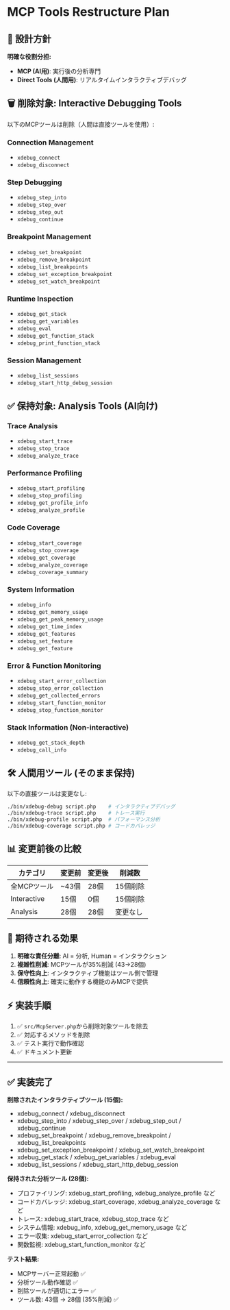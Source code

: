 # MCP Tools Restructure Plan

## 🎯 **設計方針**

**明確な役割分担:**
- **MCP (AI用)**: 実行後の分析専門
- **Direct Tools (人間用)**: リアルタイムインタラクティブデバッグ

## 🗑️ **削除対象: Interactive Debugging Tools**

以下のMCPツールは削除（人間は直接ツールを使用）:

### Connection Management
- `xdebug_connect`
- `xdebug_disconnect`

### Step Debugging
- `xdebug_step_into`
- `xdebug_step_over` 
- `xdebug_step_out`
- `xdebug_continue`

### Breakpoint Management
- `xdebug_set_breakpoint`
- `xdebug_remove_breakpoint`
- `xdebug_list_breakpoints`
- `xdebug_set_exception_breakpoint`
- `xdebug_set_watch_breakpoint`

### Runtime Inspection
- `xdebug_get_stack`
- `xdebug_get_variables`
- `xdebug_eval`
- `xdebug_get_function_stack`
- `xdebug_print_function_stack`

### Session Management
- `xdebug_list_sessions`
- `xdebug_start_http_debug_session`

## ✅ **保持対象: Analysis Tools (AI向け)**

### Trace Analysis
- `xdebug_start_trace`
- `xdebug_stop_trace`
- `xdebug_analyze_trace`

### Performance Profiling  
- `xdebug_start_profiling`
- `xdebug_stop_profiling`
- `xdebug_get_profile_info`
- `xdebug_analyze_profile`

### Code Coverage
- `xdebug_start_coverage`
- `xdebug_stop_coverage`
- `xdebug_get_coverage`
- `xdebug_analyze_coverage`
- `xdebug_coverage_summary`

### System Information
- `xdebug_info`
- `xdebug_get_memory_usage`
- `xdebug_get_peak_memory_usage`
- `xdebug_get_time_index`
- `xdebug_get_features`
- `xdebug_set_feature`
- `xdebug_get_feature`

### Error & Function Monitoring
- `xdebug_start_error_collection`
- `xdebug_stop_error_collection`
- `xdebug_get_collected_errors`
- `xdebug_start_function_monitor`
- `xdebug_stop_function_monitor`

### Stack Information (Non-interactive)
- `xdebug_get_stack_depth`
- `xdebug_call_info`

## 🛠️ **人間用ツール (そのまま保持)**

以下の直接ツールは変更なし:

```bash
./bin/xdebug-debug script.php    # インタラクティブデバッグ
./bin/xdebug-trace script.php    # トレース実行
./bin/xdebug-profile script.php  # パフォーマンス分析
./bin/xdebug-coverage script.php # コードカバレッジ
```

## 📊 **変更前後の比較**

| カテゴリ | 変更前 | 変更後 | 削減数 |
|----------|--------|--------|--------|
| 全MCPツール | ~43個 | 28個 | 15個削除 |
| Interactive | 15個 | 0個 | 15個削除 |
| Analysis | 28個 | 28個 | 変更なし |

## 🚀 **期待される効果**

1. **明確な責任分離**: AI = 分析, Human = インタラクション
2. **複雑性削減**: MCPツールが35%削減 (43→28個)
3. **保守性向上**: インタラクティブ機能はツール側で管理
4. **信頼性向上**: 確実に動作する機能のみMCPで提供

## ⚡ **実装手順**

1. ✅ `src/McpServer.php`から削除対象ツールを除去
2. ✅ 対応するメソッドを削除  
3. ✅ テスト実行で動作確認
4. ✅ ドキュメント更新

---

## ✅ **実装完了**

**削除されたインタラクティブツール (15個):**
- xdebug_connect / xdebug_disconnect
- xdebug_step_into / xdebug_step_over / xdebug_step_out / xdebug_continue
- xdebug_set_breakpoint / xdebug_remove_breakpoint / xdebug_list_breakpoints
- xdebug_set_exception_breakpoint / xdebug_set_watch_breakpoint
- xdebug_get_stack / xdebug_get_variables / xdebug_eval
- xdebug_list_sessions / xdebug_start_http_debug_session

**保持された分析ツール (28個):**
- プロファイリング: xdebug_start_profiling, xdebug_analyze_profile など
- コードカバレッジ: xdebug_start_coverage, xdebug_analyze_coverage など  
- トレース: xdebug_start_trace, xdebug_stop_trace など
- システム情報: xdebug_info, xdebug_get_memory_usage など
- エラー収集: xdebug_start_error_collection など
- 関数監視: xdebug_start_function_monitor など

**テスト結果:** 
- MCPサーバー正常起動 ✅
- 分析ツール動作確認 ✅  
- 削除ツールが適切にエラー ✅
- ツール数: 43個 → 28個 (35%削減) ✅